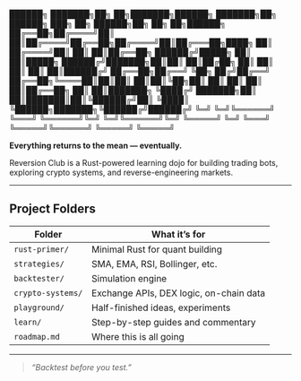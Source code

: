 ██████╗ ███████╗██╗   ██╗███████╗██████╗ ███████╗██╗ ██████╗ ███╗   ██╗     ██████╗██╗     ██╗   ██╗██████╗ 
██╔══██╗██╔════╝██║   ██║██╔════╝██╔══██╗██╔════╝██║██╔═══██╗████╗  ██║    ██╔════╝██║     ██║   ██║██╔══██╗
██████╔╝█████╗  ██║   ██║█████╗  ██████╔╝███████╗██║██║   ██║██╔██╗ ██║    ██║     ██║     ██║   ██║██████╔╝
██╔══██╗██╔══╝  ╚██╗ ██╔╝██╔══╝  ██╔══██╗╚════██║██║██║   ██║██║╚██╗██║    ██║     ██║     ██║   ██║██╔══██╗
██║  ██║███████╗ ╚████╔╝ ███████╗██║  ██║███████║██║╚██████╔╝██║ ╚████║    ╚██████╗███████╗╚██████╔╝██████╔╝
╚═╝  ╚═╝╚══════╝  ╚═══╝  ╚══════╝╚═╝  ╚═╝╚══════╝╚═╝ ╚═════╝ ╚═╝  ╚═══╝     ╚═════╝╚══════╝ ╚═════╝ ╚═════╝

**Everything returns to the mean — eventually.**

Reversion Club is a Rust-powered learning dojo for building trading bots, exploring crypto systems, and reverse-engineering markets.

---

## Project Folders

| Folder            | What it’s for |
|-------------------|----------------|
| `rust-primer/`     | Minimal Rust for quant building |
| `strategies/`      | SMA, EMA, RSI, Bollinger, etc. |
| `backtester/`      | Simulation engine |
| `crypto-systems/`  | Exchange APIs, DEX logic, on-chain data |
| `playground/`      | Half-finished ideas, experiments |
| `learn/`           | Step-by-step guides and commentary |
| `roadmap.md`       | Where this is all going |

---

> _“Backtest before you test.”_


